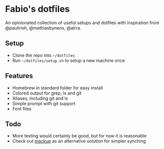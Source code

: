 # Fabio's dotfiles

An opinionated collection of useful setups and dotfiles with inspiration from @paulirish, @mathiasbynens, @alrra.

## Setup

- Clone the repo into `~/dotfiles`
- Run `~/dotfiles/setup.sh` to setup a new machine once

## Features

- Homebrew in standard folder for easy install
- Colored output for grep, ls and git
- Aliases, including git and ls
- Simple prompt with git support
- Font files

## Todo

- More testing would certainly be good, but for now it is reasonable
- Check out [mackup](https://github.com/lra/mackup) as an alternative solution for simpler synching
